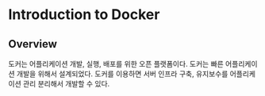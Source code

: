 Introduction to Docker
================================

## Overview
도커는 어플리케이션 개발, 실행, 배포를 위한 오픈 플랫폼이다. 도커는 빠른 어플리케이션 개발을 위해서 설계되었다.
도커를 이용하면 서버 인프라 구축, 유지보수를 어플리케이션 관리 분리해서 개발할 수 있다.
